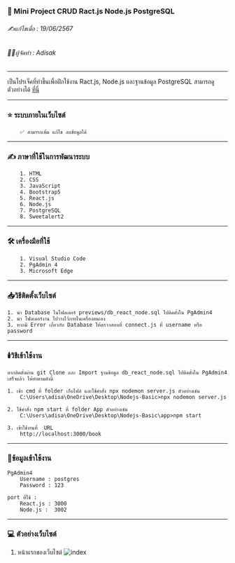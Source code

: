 ### 📖 Mini Project CRUD Ract.js Node.js PostgreSQL 

###### ✍️แก้ไขเมื่อ : 19/06/2567

###### 👨‍💻ผู้จัดทำ : Adisak

---

เป็นโปรเจ็คที่ทำขึ้นเพื่อฝึกใช้งาน Ract.js, Node.js และฐานข้อมูล PostgreSQL สามารถดูตัวอย่างได้ [ที่นี่](https://github.com/Adisak-KS/Nodejs-Basic/blob/main/previews/pre-1_show.png)

---

### ⭐ ระบบภายในเว็บไซต์

        ✅ สามารถเพิ่ม แก้ไข ลบข้อมูลได้


---

### ✍️ ภาษาที่ใช้ในการพัฒนาระบบ

        1. HTML
        2. CSS
        3. JavaScript
        4. Bootstrap5
        5. React.js
        6. Node.js
        7. PostgreSQL
        8. Sweetalert2

---

### 🛠️ เครื่องมือที่ใช้

        1. Visual Studio Code
        2. PgAdmin 4
        3. Microsoft Edge

---

### 📥วิธีติดตั้งเว็บไซต์

    1. นำ Database ในโฟลเดอร์ previews/db_react_node.sql ไปติดตั้งใน PgAdmin4
    2. นำ โฟลเดอร์งาน ไปวางไว้ภายในเครื่องตนเอง
    3. หากมี Error เกี่ยวกับ Database ให้ตรวจสอบที่ connect.js ที่ username หรือ password

---

### 🕯️วิธีเข้าใช้งาน

    หากติดตั้งผ่าน git Clone และ Import ฐานข้อมูล db_react_node.sql ไปติดตั้งใน PgAdmin4 เสร็จแล้ว ให้ทำตามดังนี้

    1. เข้า cmd ที่ folder เก็บไฟล์ และใช้คำสั่ง npx nodemon server.js ตัวอย่างเช่น
        C:\Users\adisa\OneDrive\Desktop\Nodejs-Basic>npx nodemon server.js

    2. ใช้คำสั่ง npm start ที่ folder App ตัวอย่างเช่น
        C:\Users\adisa\OneDrive\Desktop\Nodejs-Basic\app>npm start

    3. เข้าใช้งานที่  URL
        http://localhost:3000/book
---

### 📑ข้อมูลเข้าใช้งาน 

    PgAdmin4
        Username : postgres
        Password : 123

    port ที่ใช้ : 
        React.js : 3000
        Node.js :  3002

---

### 💻 ตัวอย่างเว็บไซต์

1. หน้าแรกของเว็บไซต์
   ![index]()


